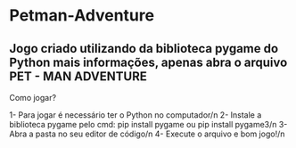 # Petman-Adventure
 Jogo criado utilizando da biblioteca pygame do Python
 mais informações, apenas abra o arquivo PET - MAN ADVENTURE
----------------------------------------------------------------

Como jogar?

1- Para jogar é necessário ter o Python no computador/n
2- Instale a biblioteca pygame pelo cmd: pip install pygame ou pip install pygame3/n
3- Abra a pasta no seu editor de código/n
4- Execute o arquivo e bom jogo!/n
